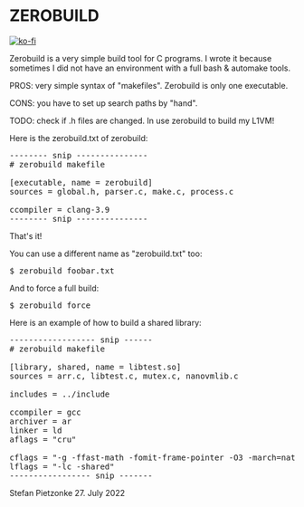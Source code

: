 ZEROBUILD
=========
[![ko-fi](https://www.ko-fi.com/img/githubbutton_sm.svg)](https://ko-fi.com/P5P2Y3KP)

Zerobuild is a very simple build tool for C programs.
I wrote it because sometimes I did not have an environment with a full bash & automake tools.

PROS: very simple syntax of "makefiles". Zerobuild is only one executable.

CONS: you have to set up search paths by "hand".

TODO: check if .h files are changed.
In use zerobuild to build my L1VM!

Here is the zerobuild.txt of zerobuild:

<pre>
-------- snip ---------------
# zerobuild makefile

[executable, name = zerobuild]
sources = global.h, parser.c, make.c, process.c

ccompiler = clang-3.9
-------- snip ---------------
</pre>

That's it!

You can use a different name as "zerobuild.txt" too:

<pre>
$ zerobuild foobar.txt
</pre>

And to force a full build:

<pre>
$ zerobuild force
</pre>

Here is an example of how to build a shared library:

<pre>
------------------ snip ------
# zerobuild makefile

[library, shared, name = libtest.so]
sources = arr.c, libtest.c, mutex.c, nanovmlib.c

includes = ../include

ccompiler = gcc
archiver = ar
linker = ld
aflags = "cru"

cflags = "-g -ffast-math -fomit-frame-pointer -O3 -march=native"
lflags = "-lc -shared"
----------------- snip -------
</pre>

Stefan Pietzonke  27. July 2022
